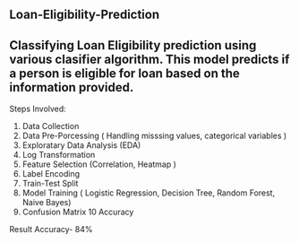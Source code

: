 ## Loan-Eligibility-Prediction

## Classifying Loan Eligibility prediction using various clasifier algorithm. This model predicts if a person is eligible for loan based on the information provided.

Steps Involved:

1. Data Collection
2. Data Pre-Porcessing ( Handling misssing values, categorical variables )
3. Exploratary Data Analysis (EDA)
4. Log Transformation  
5. Feature Selection (Correlation, Heatmap )
6. Label Encoding
7. Train-Test Split
8. Model Training ( Logistic Regression, Decision Tree, Random Forest, Naive Bayes)
9. Confusion Matrix
10 Accuracy

Result Accuracy- 84%
